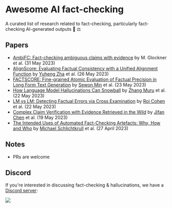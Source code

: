 # Awesome AI fact-checking

A curated list of research related to fact-checking, particularly fact-checking AI-generated outputs 🤖 ⚖️

## Papers 

- [AmbiFC: Fact-checking ambiguous claims with evidence](https://arxiv.org/abs/2104.00640) by M. Glockner et al. (31 May 2023)
- [AlignScore: Evaluating Factual Consistency with a Unified Alignment Function](https://arxiv.org/abs/2305.16739) by [Yuheng Zha](@yzha_zha) et al. (26 May 2023)
- [FACTSCORE: Fine-grained Atomic Evaluation of Factual Precision in Long Form Text Generation](https://arxiv.org/abs/2305.14251) by [Sewon Min](https://twitter.com/sewon__min) et al. (23 May 2023)
- [How Language Model Hallucinations Can Snowball](https://arxiv.org/abs/2305.13534) by [Zhang Muru](https://twitter.com/zhang_muru) et al. (22 May 2023)
- [LM vs LM: Detecting Factual Errors via Cross Examination](https://arxiv.org/abs/2305.13281) by [Roi Cohen](https://twitter.com/roicohen9) et al. (22 May 2023)
- [Complex Claim Verification with Evidence Retrieved in the Wild](https://arxiv.org/abs/2305.11859) by [Jifan Chen](https://twitter.com/Jifan_chen) et al. (19 May 2023)
- [The Intended Uses of Automated Fact-Checking Artefacts: Why, How and Who](https://arxiv.org/abs/2304.14238) by [Michael Schlichtkrull](https://twitter.com/michael_sejr) et al. (27 April 2023)


## Notes

- PRs are welcome

## Discord

If you're interested in discussing fact-checking & hallucinations, we have a [Discord server](https://discord.gg/D9JVE8aR8j):  

[![](https://dcbadge.vercel.app/api/server/D9JVE8aR8j)](https://discord.gg/D9JVE8aR8j)
